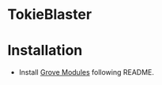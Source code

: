 # TokieBlaster

# Installation

* Install [Grove Modules](https://github.com/Seeed-Studio/grove.py) following README.